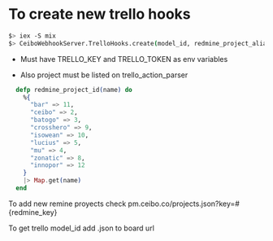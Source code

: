 # To create new trello hooks

```bash
$> iex -S mix
$> CeiboWebhookServer.TrelloHooks.create(model_id, redmine_project_alias)

```

* Must have TRELLO_KEY and TRELLO_TOKEN as env variables

* Also project must be listed on trello_action_parser

```elixir
  defp redmine_project_id(name) do
    %{
      "bar" => 11,
      "ceibo" => 2,
      "batogo" => 3,
      "crosshero" => 9,
      "isowean" => 10,
      "lucius" => 5,
      "mu" => 4,
      "zonatic" => 8,
      "innopor" => 12
    }
    |> Map.get(name)
  end
```

To add new remine proyects check pm.ceibo.co/projects.json?key=#{redmine_key}

To get trello model_id add .json to board url
